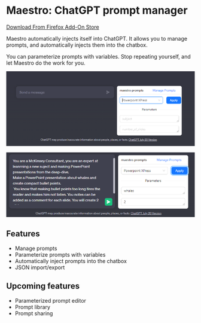 # Maestro: ChatGPT prompt manager

[Download From Firefox Add-On Store](https://addons.mozilla.org/en-US/firefox/addon/maestro-chatgpt-automation/?utm_source=addons.mozilla.org&utm_medium=referral&utm_content=search)

Maestro automatically injects itself into ChatGPT. It allows you to manage prompts, and automatically injects them into the chatbox.

You can parameterize prompts with variables. Stop repeating yourself, and let Maestro do the work for you.

![](./docs/img/maestro_ui.png)

![](./docs/img/maestro_example.png)


## Features

- Manage prompts
- Parameterize prompts with variables
- Automatically inject prompts into the chatbox
- JSON import/export

## Upcoming features

- Parameterized prompt editor
- Prompt library
- Prompt sharing

